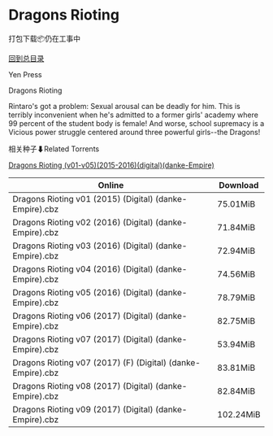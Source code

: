 # Dragons Rioting

打包下载📦仍在工事中

[回到总目录](/Catalogs.md)

Yen Press

Dragons Rioting

Rintaro's got a problem: Sexual arousal can be deadly for him. This is terribly inconvenient when he's admitted to a former girls' academy where 99 percent of the student body is female! And worse, school supremacy is a Vicious power struggle centered around three powerful girls--the Dragons!





相关种子⬇Related Torrents

[Dragons Rioting (v01-v05)(2015-2016)(digital)(danke-Empire)](https://github.com/alicewish/markdown/blob/master/torrent/Dragons-Rioting--v01-v05--2015-2016--digital--danke-Empire.md)

Online | Download
--- | ---
Dragons Rioting v01 (2015) (Digital) (danke-Empire).cbz | 75.01MiB
Dragons Rioting v02 (2016) (Digital) (danke-Empire).cbz | 71.84MiB
Dragons Rioting v03 (2016) (Digital) (danke-Empire).cbz | 72.94MiB
Dragons Rioting v04 (2016) (Digital) (danke-Empire).cbz | 74.56MiB
Dragons Rioting v05 (2016) (Digital) (danke-Empire).cbz | 78.79MiB
Dragons Rioting v06 (2017) (Digital) (danke-Empire).cbz | 82.75MiB
Dragons Rioting v07 (2017) (Digital) (danke-Empire).cbz | 53.94MiB
Dragons Rioting v07 (2017) (F) (Digital) (danke-Empire).cbz | 83.81MiB
Dragons Rioting v08 (2017) (Digital) (danke-Empire).cbz | 82.84MiB
Dragons Rioting v09 (2017) (Digital) (danke-Empire).cbz | 102.24MiB